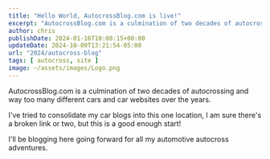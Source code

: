 ```yaml
---
title: "Hello World, AutocrossBlog.com is live!"
excerpt: "AutocrossBlog.com is a culmination of two decades of autocrossing and way too many different cars and car websites over the years."
author: chris
publishDate: 2024-01-16T10:00:15+00:00
updateDate: 2024-10-09T13:21:54-05:00
url: "2024/autocross-blog"
tags: [ autocross, site ]
image: ~/assets/images/Logo.png
---
```


AutocrossBlog.com is a culmination of two decades of autocrossing and way too many different cars and car websites over the years.

I've tried to consolidate my car blogs into this one location, I am sure there's a broken link or two, but this is a good enough start!

I'll be blogging here going forward for all my automotive autocross adventures.

